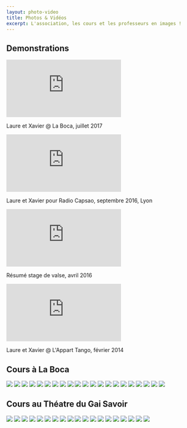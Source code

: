 ```yaml
---
layout: photo-video
title: Photos & Vidéos
excerpt: L'association, les cours et les professeurs en images !
---
```


## Demonstrations

<div class="ligne">
  <div class="lg-2-col"> <!-- 2 colonnes écran large ; 1 colonne écran petit -->
    <iframe class="video" src="https://www.youtube-nocookie.com/embed/srbiQV9m4cg?rel=0&amp;showinfo=0" frameborder="0" allowfullscreen></iframe>
    <p class="video-caption">
     Laure et Xavier @ La Boca, juillet 2017
    </p>    
  </div>

  <div class="lg-2-col">
    <iframe class="video" src="https://www.youtube-nocookie.com/embed/ZEsGfFiDsN8?rel=0&amp;showinfo=0" frameborder="0" allowfullscreen></iframe>
    <p class="video-caption">
     Laure et Xavier pour Radio Capsao, septembre 2016, Lyon
    </p>
  </div>

  <div class="lg-2-col">
    <iframe class="video" src="https://www.youtube-nocookie.com/embed/UnPJUm6wM0Y?rel=0&amp;showinfo=0" frameborder="0" allowfullscreen></iframe>
    <p class="video-caption">
     Résumé stage de valse, avril 2016
    </p>
  </div>

  <div class="lg-2-col">
    <iframe class="video" src="https://www.youtube-nocookie.com/embed/5OLRn2WpiFk?rel=0&amp;showinfo=0" frameborder="0" allowfullscreen></iframe>
    <p class="video-caption">
     Laure et Xavier @ L'Appart Tango, février 2014
    </p>
  </div>
</div>

## Cours à La Boca

<div id="lightgallery_1" class="gallery">
  <a href="img/cours/01.jpg"><img src="img/cours/thumb_01.jpg" /></a>
  <a href="img/cours/02.jpg"><img src="img/cours/thumb_02.jpg" /></a>
  <a href="img/cours/03.jpg"><img src="img/cours/thumb_03.jpg" /></a>
  <a href="img/cours/04.jpg"><img src="img/cours/thumb_04.jpg" /></a>
  <a href="img/cours/05.jpg"><img src="img/cours/thumb_05.jpg" /></a>
  <a href="img/cours/06.jpg"><img src="img/cours/thumb_06.jpg" /></a>
  <a href="img/cours/07.jpg"><img src="img/cours/thumb_07.jpg" /></a>
  <a href="img/cours/08.jpg"><img src="img/cours/thumb_08.jpg" /></a>
  <a href="img/cours/09.jpg"><img src="img/cours/thumb_09.jpg" /></a>
  <a href="img/cours/010.jpg"><img src="img/cours/thumb_010.jpg" /></a>
  <a href="img/cours/011.jpg"><img src="img/cours/thumb_011.jpg" /></a>
  <a href="img/cours/012.jpg"><img src="img/cours/thumb_012.jpg" /></a>
  <a href="img/cours/013.jpg"><img src="img/cours/thumb_013.jpg" /></a>
  <a href="img/cours/014.jpg"><img src="img/cours/thumb_014.jpg" /></a>
  <a href="img/cours/015.jpg"><img src="img/cours/thumb_015.jpg" /></a>
  <a href="img/cours/016.jpg"><img src="img/cours/thumb_016.jpg" /></a>
  <a href="img/cours/017.jpg"><img src="img/cours/thumb_017.jpg" /></a>
  <a href="img/cours/018.jpg"><img src="img/cours/thumb_018.jpg" /></a>
  <a href="img/cours/019.jpg"><img src="img/cours/thumb_019.jpg" /></a>
  <a href="img/cours/020.jpg"><img src="img/cours/thumb_020.jpg" /></a>
  <a href="img/cours/021.jpg"><img src="img/cours/thumb_021.jpg" /></a>
</div>

## Cours au Théatre du Gai Savoir

<div id="lightgallery_2" class="gallery">
  <a href="img/cours/1.jpg"><img src="img/cours/thumb_1.jpg" /></a>
  <a href="img/cours/2.jpg"><img src="img/cours/thumb_2.jpg" /></a>
  <a href="img/cours/3.jpg"><img src="img/cours/thumb_3.jpg" /></a>
  <a href="img/cours/4.jpg"><img src="img/cours/thumb_4.jpg" /></a>
  <a href="img/cours/5.jpg"><img src="img/cours/thumb_5.jpg" /></a>
  <a href="img/cours/6.jpg"><img src="img/cours/thumb_6.jpg" /></a>
  <a href="img/cours/7.jpg"><img src="img/cours/thumb_7.jpg" /></a>
  <a href="img/cours/8.jpg"><img src="img/cours/thumb_8.jpg" /></a>
  <a href="img/cours/9.jpg"><img src="img/cours/thumb_9.jpg" /></a>
  <a href="img/cours/10.jpg"><img src="img/cours/thumb_10.jpg" /></a>
  <a href="img/cours/11.jpg"><img src="img/cours/thumb_11.jpg" /></a>
  <a href="img/cours/12.jpg"><img src="img/cours/thumb_12.jpg" /></a>
  <a href="img/cours/13.jpg"><img src="img/cours/thumb_13.jpg" /></a>
  <a href="img/cours/14.jpg"><img src="img/cours/thumb_14.jpg" /></a>
  <a href="img/cours/15.jpg"><img src="img/cours/thumb_15.jpg" /></a>
  <a href="img/cours/16.jpg"><img src="img/cours/thumb_16.jpg" /></a>
  <a href="img/cours/17.jpg"><img src="img/cours/thumb_17.jpg" /></a>
  <a href="img/cours/19.jpg"><img src="img/cours/thumb_19.jpg" /></a>
  <a href="img/cours/18.jpg"><img src="img/cours/thumb_18.jpg" /></a>
</div>
